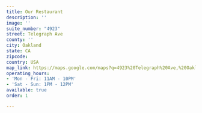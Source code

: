```yaml
---
title: Our Restaurant
description: ''
image: ''
suite_number: "4923"
street: Telegraph Ave
county: ''
city: Oakland
state: CA
zipcode: 
country: USA
map_link: https://maps.google.com/maps?q=4923%20Telegraph%20Ave,%20Oakland
operating_hours:
- 'Mon - Fri: 11AM - 10PM'
- 'Sat - Sun: 1PM - 12PM'
available: true
order: 1

---
```

